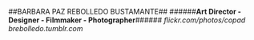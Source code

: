 
##BARBARA PAZ REBOLLEDO BUSTAMANTE##
######**Art Director - Designer - Filmmaker - Photographer**###### 
*flickr.com/photos/copad*
*brebolledo.tumblr.com*
